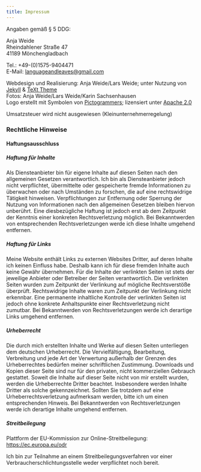 ```yaml
---
title: Impressum
---
```

Angaben gemäß § 5 DDG:

Anja Weide\
Rheindahlener Straße 47\
41189 Mönchengladbach

Tel.: +49-(0)1575-9404471\
E-Mail: languageandleaves@gmail.com

Webdesign und Realisierung:  Anja Weide/Lars Weide; unter Nutzung von [Jekyll](http://jekyllrb.com/) & [TeXt Theme](https://github.com/kitian616/jekyll-TeXt-theme)\
Fotos: Anja Weide/Lars Weide/Karin Sachsenhausen\
Logo erstellt mit Symbolen von [Pictogrammers](https://pictogrammers.com/); lizensiert unter [Apache 2.0](https://pictogrammers.com/docs/general/license/)

Umsatzsteuer wird nicht ausgewiesen (Kleinunternehmerregelung)


### Rechtliche Hinweise

#### Haftungsausschluss

##### Haftung für Inhalte

Als Diensteanbieter bin für eigene Inhalte auf diesen Seiten nach den allgemeinen Gesetzen verantwortlich.
Ich bin als Diensteanbieter jedoch nicht verpflichtet, übermittelte oder gespeicherte fremde Informationen zu überwachen oder nach Umständen zu forschen, die auf eine rechtswidrige Tätigkeit hinweisen. Verpflichtungen zur Entfernung oder Sperrung der Nutzung von Informationen nach den allgemeinen Gesetzen bleiben hiervon unberührt. Eine diesbezügliche Haftung ist jedoch erst ab dem Zeitpunkt der Kenntnis einer konkreten Rechtsverletzung möglich. Bei Bekanntwerden von entsprechenden Rechtsverletzungen werde ich diese Inhalte umgehend entfernen.

##### Haftung für Links

Meine Website enthält Links zu externen Websites Dritter, auf deren Inhalte ich keinen Einfluss habe. Deshalb kann ich für diese fremden Inhalte auch keine Gewähr übernehmen. Für die Inhalte der verlinkten Seiten ist stets der jeweilige Anbieter oder Betreiber der Seiten verantwortlich. Die verlinkten Seiten wurden zum Zeitpunkt der Verlinkung auf mögliche Rechtsverstöße überprüft. Rechtswidrige Inhalte waren zum Zeitpunkt der Verlinkung nicht erkennbar. Eine permanente inhaltliche Kontrolle der verlinkten Seiten ist jedoch ohne konkrete Anhaltspunkte einer Rechtsverletzung nicht zumutbar. Bei Bekanntwerden von Rechtsverletzungen werde ich derartige Links umgehend entfernen.

##### Urheberrecht

Die durch mich erstellten Inhalte und Werke auf diesen Seiten unterliegen dem deutschen Urheberrecht. Die Vervielfältigung, Bearbeitung, Verbreitung und jede Art der Verwertung außerhalb der Grenzen des Urheberrechtes bedürfen meiner schriftlichen Zustimmung. Downloads und Kopien dieser Seite sind nur für den privaten, nicht kommerziellen Gebrauch gestattet.
Soweit die Inhalte auf dieser Seite nicht von mir erstellt wurden, werden die Urheberrechte Dritter beachtet. Insbesondere werden Inhalte Dritter als solche gekennzeichnet. Sollten Sie trotzdem auf eine Urheberrechtsverletzung aufmerksam werden, bitte ich um einen entsprechenden Hinweis. Bei Bekanntwerden von Rechtsverletzungen werde ich derartige Inhalte umgehend entfernen. 

##### Streitbeilegung

Plattform der EU-Kommission zur Online-Streitbeilegung: https://ec.europa.eu/odr

Ich bin zur Teilnahme an einem Streitbeilegungsverfahren vor einer Verbraucherschlichtungsstelle weder verpflichtet noch bereit.
